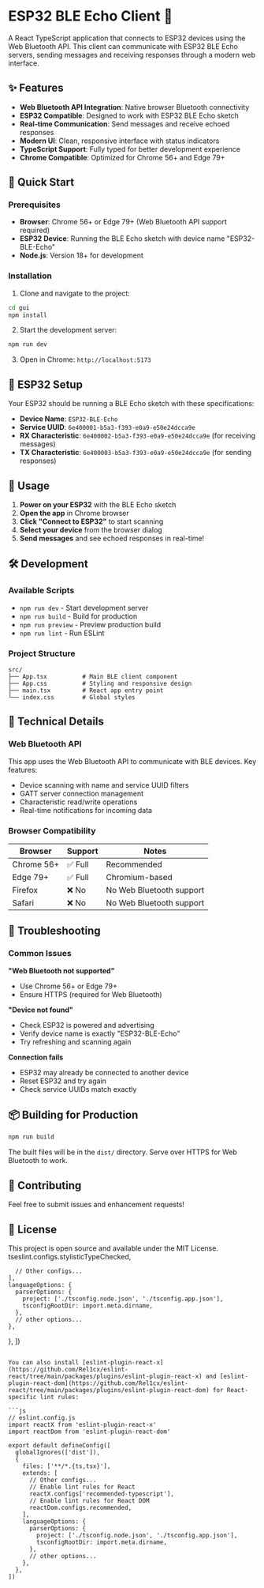 # ESP32 BLE Echo Client 🔵

A React TypeScript application that connects to ESP32 devices using the Web Bluetooth API. This client can communicate with ESP32 BLE Echo servers, sending messages and receiving responses through a modern web interface.

## ✨ Features

- **Web Bluetooth API Integration**: Native browser Bluetooth connectivity
- **ESP32 Compatible**: Designed to work with ESP32 BLE Echo sketch
- **Real-time Communication**: Send messages and receive echoed responses
- **Modern UI**: Clean, responsive interface with status indicators
- **TypeScript Support**: Fully typed for better development experience
- **Chrome Compatible**: Optimized for Chrome 56+ and Edge 79+

## 🚀 Quick Start

### Prerequisites

- **Browser**: Chrome 56+ or Edge 79+ (Web Bluetooth API support required)
- **ESP32 Device**: Running the BLE Echo sketch with device name "ESP32-BLE-Echo"
- **Node.js**: Version 18+ for development

### Installation

1. Clone and navigate to the project:
```bash
cd gui
npm install
```

2. Start the development server:
```bash
npm run dev
```

3. Open in Chrome: `http://localhost:5173`

## 📡 ESP32 Setup

Your ESP32 should be running a BLE Echo sketch with these specifications:

- **Device Name**: `ESP32-BLE-Echo`
- **Service UUID**: `6e400001-b5a3-f393-e0a9-e50e24dcca9e`
- **RX Characteristic**: `6e400002-b5a3-f393-e0a9-e50e24dcca9e` (for receiving messages)
- **TX Characteristic**: `6e400003-b5a3-f393-e0a9-e50e24dcca9e` (for sending responses)

## 🎯 Usage

1. **Power on your ESP32** with the BLE Echo sketch
2. **Open the app** in Chrome browser
3. **Click "Connect to ESP32"** to start scanning
4. **Select your device** from the browser dialog
5. **Send messages** and see echoed responses in real-time!

## 🛠️ Development

### Available Scripts

- `npm run dev` - Start development server
- `npm run build` - Build for production
- `npm run preview` - Preview production build
- `npm run lint` - Run ESLint

### Project Structure

```
src/
├── App.tsx          # Main BLE client component
├── App.css          # Styling and responsive design
├── main.tsx         # React app entry point
└── index.css        # Global styles
```

## 🔧 Technical Details

### Web Bluetooth API

This app uses the Web Bluetooth API to communicate with BLE devices. Key features:

- Device scanning with name and service UUID filters
- GATT server connection management
- Characteristic read/write operations
- Real-time notifications for incoming data

### Browser Compatibility

| Browser | Support | Notes |
|---------|---------|-------|
| Chrome 56+ | ✅ Full | Recommended |
| Edge 79+ | ✅ Full | Chromium-based |
| Firefox | ❌ No | No Web Bluetooth support |
| Safari | ❌ No | No Web Bluetooth support |

## 🐛 Troubleshooting

### Common Issues

**"Web Bluetooth not supported"**
- Use Chrome 56+ or Edge 79+
- Ensure HTTPS (required for Web Bluetooth)

**"Device not found"**
- Check ESP32 is powered and advertising
- Verify device name is exactly "ESP32-BLE-Echo"
- Try refreshing and scanning again

**Connection fails**
- ESP32 may already be connected to another device
- Reset ESP32 and try again
- Check service UUIDs match exactly

## 📦 Building for Production

```bash
npm run build
```

The built files will be in the `dist/` directory. Serve over HTTPS for Web Bluetooth to work.

## 🤝 Contributing

Feel free to submit issues and enhancement requests!

## 📄 License

This project is open source and available under the MIT License.
      tseslint.configs.stylisticTypeChecked,

      // Other configs...
    ],
    languageOptions: {
      parserOptions: {
        project: ['./tsconfig.node.json', './tsconfig.app.json'],
        tsconfigRootDir: import.meta.dirname,
      },
      // other options...
    },
  },
])
```

You can also install [eslint-plugin-react-x](https://github.com/Rel1cx/eslint-react/tree/main/packages/plugins/eslint-plugin-react-x) and [eslint-plugin-react-dom](https://github.com/Rel1cx/eslint-react/tree/main/packages/plugins/eslint-plugin-react-dom) for React-specific lint rules:

```js
// eslint.config.js
import reactX from 'eslint-plugin-react-x'
import reactDom from 'eslint-plugin-react-dom'

export default defineConfig([
  globalIgnores(['dist']),
  {
    files: ['**/*.{ts,tsx}'],
    extends: [
      // Other configs...
      // Enable lint rules for React
      reactX.configs['recommended-typescript'],
      // Enable lint rules for React DOM
      reactDom.configs.recommended,
    ],
    languageOptions: {
      parserOptions: {
        project: ['./tsconfig.node.json', './tsconfig.app.json'],
        tsconfigRootDir: import.meta.dirname,
      },
      // other options...
    },
  },
])
```
